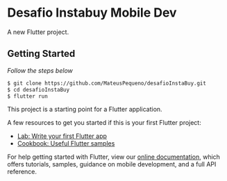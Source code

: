 # Desafio Instabuy Mobile Dev

A new Flutter project.

## Getting Started
_Follow the steps below_
```bash
$ git clone https://github.com/MateusPequeno/desafioInstaBuy.git
$ cd desafioInstaBuy
$ flutter run
```


This project is a starting point for a Flutter application.

A few resources to get you started if this is your first Flutter project:

- [Lab: Write your first Flutter app](https://flutter.dev/docs/get-started/codelab)
- [Cookbook: Useful Flutter samples](https://flutter.dev/docs/cookbook)

For help getting started with Flutter, view our
[online documentation](https://flutter.dev/docs), which offers tutorials,
samples, guidance on mobile development, and a full API reference.
